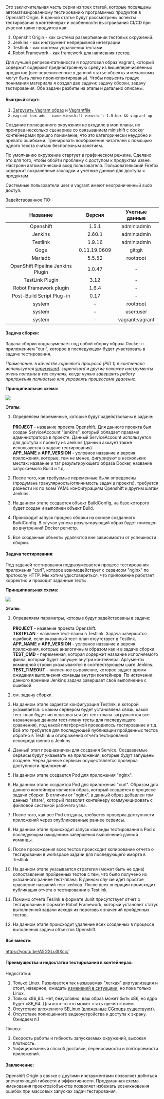 Это заключительная часть серии из трех статей, которые посвящены автоматизированному тестированию программных продуктов в Openshift Origin. В данной статье будут рассмотрены аспекты тестирования в контейнерах и особенности выстраивания CI/CD при участии таких продуктов как:
 
 1. Openshit Origin - как система развертывании тестовых окружений.
 2. Jenkins - как инструмент непрерывной интеграции. 
 3. Testlink - как система управления тестами. 
 4. Robot Framework - как framework для написания тестов.
 
 Для лучшей репрезентативности я подготовил образ Vagrant, который содержит содержит преднастроенную среду из вышеперечисленных продуктов (все перечисленные в данной статье объекты и механизмы могут быть легко проинспектированы). Чтобы повысить градус понимания материала я создал две задачи: задачу сборки, задачу тестирования. Обе задачи разбиты на этапы и детально описаны.
 
<cut/>

#### Быстрый старт:

1. [Загрузить Vagrant образ](https://drive.google.com/file/d/0B7eLip8tUY6uZnNhcWNmLUwtZUU/view?usp=sharing) и [Vagrantfile](https://drive.google.com/file/d/0B7eLip8tUY6uZnNhcWNmLUwtZUU/view?usp=sharing)
2. ```vagrant box add --name viewshift viewshift-1.0.box && vagrant up```

<spoiler title="Описание окружения">

Создание полноценного окружения не входило в мои планы, но проиграв несколько сценариев со связыванием minishift c docker контейнерами пришло понимание, что это категорически неудобно и чревато ошибками. Тренировать воображение читателей с помощью одного текста считаю бесполезным занятием. 

По умолчанию окружение стартует в графическом режиме. Сделано это для того, чтобы обойти проблему с доступом к продуктам извне. Настроен автоматический вход пользователя. Пользовательский Firefox содержит сохраненные закладки и учетные данные для доступа к продуктам.

Системные пользователи user и vagrant имеют неограниченный sudo доступ.

Задействованное ПО:


|Название|Версия|Учетные данные| 
|:------:|:--------:|:----:|
|Openshift|1.5.1|admin:admin|
|Jenkins|2.60.1|admin:admin|
|Testlink|1.9.16|admin:admin|
|Gogs|0.11.19.0609|git:git|
|Mariadb|5.5.52|root:root|
|OpenShift Pipeline Jenkins Plugin|1.0.47|-|
|TestLink Plugin|3.12|-|
|Robot Framework plugin|1.6.4|-|
|Post-Build Script Plug-in|0.17|-|
|system|-|root:root|
|system|-|user:user|
|system|-|vagrant:vagrant|


</spoiler>

#### Задача сборки:
 
Задача сборки подразумевает под собой сборку образа Docker с приложением "curl", которое в последующем будет участвовать в задаче тестирования.  

*Примечание: в качестве корневого процесса (PID 1) в контейнере используется [supervisord](http://supervisord.org/). supervisord и другие похожие инструменты очень полезны в тех случаях, когда нужно завершить работу приложения полностью или управлять процессами удаленно.*

**Принципиальная схема:**

![](https://habrastorage.org/web/a76/623/0f3/a766230f375b466689441f7f7a3d5075.png)

**Этапы**:

1. Определяем переменные, которые будут задействованы в задаче:<br><br>
**PROJECT** - название проекта Openshift. Для данного проекта был создан ServiceAccount "jenkins", который обладает правами администратора в проекте. Данный ServiceAccount используется для доступа к проекту из Jenkins (данный аккаунт также используется в задаче тестирования).<br>
**APP_NAME** и **APP_VERSION** - условное название и версия приложения, которые, тем не менее, фигурируют в нескольких местах: название и таг результирующего образа Docker, название запускаемого Build и т.д.

2. После того, как требуемые переменные были определены (продумана гранулярность/отличимость задач в проекте), требуется разнести их по всем YAML конфигурациям Openshift и другим шагам Jenkins.

3. На данном этапе создается объект BuildConfig, на базе которого будет создан и выполнен объект Build.

4. Происходит запуск процесс сборки на основе созданного BuildConfig. В случае успеха результирующий образ будет помещен во внутренний Docker регистр.

5. Все созданные объекты удаляются вне зависимости от успешности сборки.



#### Задача тестирования:

Под задачей тестирования подразумевается процесс тестирования приложения "curl", которое взаимодействует с сервисом "nginx" по протоколу HTTP. Мы хотим удостовериться, что приложение работает корректно и проходит заданные тесты.

**Принципиальная схема:**

![](https://habrastorage.org/web/4cf/527/cc7/4cf527cc76cc42218d5b4f8d54afbb33.png)


**Этапы**:

1. Определяем параметры, которые будут задействованы в задаче:<br><br>
**PROJECT** - название проекта Openshift.<br>
**TESTPLAN** - название тест-плана в Testlink. Задача завершится ошибкой, если указанный тест-план отсутствует в Testlink.<br>
**APP_NAME** и **APP_VERSION** - условное название и версия приложения, которые аналогичным образом как и в задаче сборки.<br>
**TEST_CMD** - переменная, которая содержит название исполняемого файла, который будет запущен внутри контейнера. Аргументы командной строки указаываются в соотвествующем шаге Jenkins.<br>
**TEST_TIMEOUT** - численное выражение, которое задает время ожидания выполнения команды внутри контейнера. По истечении данного времени Jenkins задача завершает своё выполнение с ошибкой. 

2. см. задачу сборки.
 
3. На данном этапе задается конфигурация Testlink, в которой указывается: с каким сервером будет установлена связь, какой тест-план будет использоваться (из тест-плана загружаются все назначенные данном тест-плану тесты для последующего сравнения), под какой платформой проводилось тестирование и т.д. Всё это требуется для последующей публикации пройденных тестов обратно в Testlink и отображения отчета тестирования непосредственно в Jenkins.

4. Данный этап предназначен для создания Service. Создаваемые сервисы будут указывать на приложения, которые будут запущены позднее. Через данные сервисы осуществляется проверка доступности приложений.

5. На данном этапе создается Pod для приложения "nginx".
 
6. На данном этапе создается Pod для приложения "curl". Образом для данного контейнера является образ, который создается в процессе задачи сборки. В отличии от "nginx", в данный образ добавлен том данных "share", который позволит контейнеру коммуницировать с файловой системой рабочего узла. 

7. После того, как все Pod созданы, требуется проверка доступности приложений через опубликованные раннее сервисы. 

8. На данном этапе происходит запуск команды тестирования в Pod с последующим ожиданием завершения выполнения данной команды.

9. После прохождения всех тестов происходит копирование отчета о тестировании в workspace задачи для последующего иморта в Testlink.

10. На данном этапе указывается стратегия (может быть не одна) сопоставления пройденных тестов с тем, что было получено из указанного раннее тест-плана. В данном случае идет простое сравнение названий тест-кейсов. После всех операции происходит публикация отчета о тестировании в Testlink.

11. Помимо отчета Teslink в формате Junit присутствует отчет о тестировании в формате Robot Framework, который установит статус выполненной задачи исходя из пороговых значений пройденных тестов.

12. На данном этапе происходит удаление всех созданных в процессе выполнения задачи объектов Openshift. 


#### Всё вместе:


<oembed>https://youtu.be/A5GXLu0IXcc/</oembed>


#### Преимущества и недостатки тестирования в контейнерах:


Недостатки:

1. Только Linux. Развивается так называемая ["легкая" виртуализация](https://clearlinux.org/features/intel%C2%AE-clear-containers) и стоит, наверное, ожидать [изменений в ситуациии](https://coreos.com/rkt/docs/latest/running-kvm-stage1.html), но пока только Linux.
2. Только x86_64. Нет, безусловно, ваш образ может быть x86, но ядро будет x86_64. Для кого-то это может стать препятствием. 
3. Отсутствие вложенного SELinux ([вложенные CGroups существуют](https://www.kernel.org/doc/Documentation/cgroup-v1/cgroups.txt)).
4. Отсутствие полноценного видеоустройства и доступа к экрану. Ожидаем п.1


Плюсы:

1. Скорость работы и гибкость запускаемых окружений, высокая плотность.
2. Уифицированный способ доставки, переносимости и повторяемости приложений.



#### Заключение:

Openshift Origin в связке с другими инструментами позволяет добиться впечатляющей гибкости и эффективности. Продуманная схема именования проектов/объектов позволяет избежать возникновения ошибок при массовых запусках задач тестирования. 
